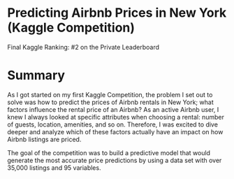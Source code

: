 # Predicting Airbnb Prices in New York (Kaggle Competition)
Final Kaggle Ranking: #2 on the Private Leaderboard

# Summary
As I got started on my first Kaggle Competition, the problem I set out to solve was how to predict the prices of Airbnb rentals in New York; what factors influence the rental price of an Airbnb? As an active Airbnb user, I knew I always looked at specific attributes when choosing a rental: number of guests, location, amenities, and so on. Therefore, I was excited to dive deeper and analyze which of these factors actually have an impact on how Airbnb listings are priced.

The goal of the competition was to build a predictive model that would generate the most accurate price predictions by using a data set with over 35,000 listings and 95 variables.
